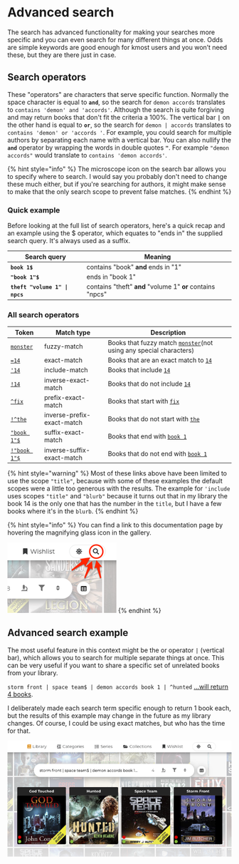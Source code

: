 # Advanced search

The search has advanced functionality for making your searches more specific and you can even search for many different things at once. Odds are simple keywords are good enough for kmost users and you won’t need these, but they are there just in case.

## Search operators&#x20;

These "operators" are characters that serve specific function. Normally the space character is equal to **`and`**, so the search for `demon accords` translates to `contains 'demon' and 'accords'`. Although the search is quite forgiving and may return books that don't fit the criteria a 100%. The vertical bar **`|`** on the other hand is equal to **`or`**, so the search for `demon | accords` translates to `contains 'demon' or 'accords '`. For example, you could search for multiple authors by separating each name with a vertical bar. You can also nullify the **`and`** operator by wrapping the words in double quotes **`"`**. For example `"demon accords"` would translate to `contains 'demon accords'`.

{% hint style="info" %}
The microscope icon on the search bar allows you to specify where to search. I would say you probably don't need to change these much either, but if you're searching for authors, it might make sense to make that the only search scope to prevent false matches.&#x20;
{% endhint %}

### Quick example

Before looking at the full list of search operators, here's a quick recap and an example using the $ operator, which equates to "ends in" the supplied search query. It's always used as a suffix.

| Search query                   | Meaning                                                    |
| ------------------------------ | ---------------------------------------------------------- |
| **`book 1$`**                  | contains "book" **and** ends in "1"                        |
| **`"book 1"$`**                | ends in "book 1"                                           |
| **`theft "volume 1" \| npcs`** | contains "theft" **and** "volume 1" **or** contains "npcs" |

### All search operators

| Token                                                                                                                        | Match type                 | Description                                                                                                                                                   |
| ---------------------------------------------------------------------------------------------------------------------------- | -------------------------- | ------------------------------------------------------------------------------------------------------------------------------------------------------------- |
| [`monster`](https://joonaspaakko.github.io/my-audible-library/#/library?search=monster\&scope=title)                         | fuzzy-match                | Books that fuzzy match [`monster`](https://joonaspaakko.github.io/my-audible-library/#/library?search=monster\&scope=title)(not using any special characters) |
| [`=14`](https://joonaspaakko.github.io/my-audible-library/#/library?search=%253D14\&scope=title)                             | exact-match                | Books that are an exact match to [`14`](https://joonaspaakko.github.io/my-audible-library/#/library?search=%253D14\&scope=title)                              |
| [`'14`](https://joonaspaakko.github.io/my-audible-library/#/library?search=%2714\&scope=title%252Cblurb)                     | include-match              | Books that include [`14`](https://joonaspaakko.github.io/my-audible-library/#/library?search=%2714\&scope=title%252Cblurb)                                    |
| [`!14`](https://joonaspaakko.github.io/my-audible-library/#/library?search=%2114\&scope=title)                               | inverse-exact-match        | Books that do not include [`14`](https://joonaspaakko.github.io/my-audible-library/#/library?search=%2114\&scope=title)                                       |
| [`^fix`](https://joonaspaakko.github.io/my-audible-library/#/library?search=%255Efix\&scope=title)                           | prefix-exact-match         | Books that start with [`fix`](https://joonaspaakko.github.io/my-audible-library/#/library?search=%255Efix\&scope=title)                                       |
| [`!^the`](https://joonaspaakko.github.io/my-audible-library/#/library?scope=title\&search=%21%255Ethe)                       | inverse-prefix-exact-match | Books that do not start with [`the`](https://joonaspaakko.github.io/my-audible-library/#/library?scope=title\&search=%21%255Ethe)                             |
| [`"book 1"$`](https://joonaspaakko.github.io/my-audible-library/#/library?search=%2522book%25201%2522%2524\&scope=title)     | suffix-exact-match         | Books that end with [`book 1`](https://joonaspaakko.github.io/my-audible-library/#/library?search=%2522book%25201%2522%2524\&scope=title)                     |
| [`!"book 1"$`](https://joonaspaakko.github.io/my-audible-library/#/library?search=%21%2522book%25201%2522%2524\&scope=title) | inverse-suffix-exact-match | Books that do not end with [`book 1`](https://joonaspaakko.github.io/my-audible-library/#/library?search=%21%2522book%25201%2522%2524\&scope=title)           |

{% hint style="warning" %}
Most of these links above have been limited to use the scope `"title"`, because with some of these examples the default scopes were a little too generous with the results. The example for `'include` uses scopes `"title"` and `"blurb"` because it turns out that in my library the book 14 is the only one that has the number in the `title`, but I have a few books where it's in the `blurb`.
{% endhint %}

{% hint style="info" %}
You can find a link to this documentation page by hovering the magnifying glass icon in the gallery.

&#x20;<img src="../.gitbook/assets/gallery search icon.png" alt="" data-size="original">
{% endhint %}

## Advanced search example

The most useful feature in this context might be the or operator `|` (vertical bar), which allows you to search for multiple separate things at once. This can be very useful if you want to share a specific set of unrelated books from your library.&#x20;

`storm front​ ​|​ ​space team$​ ​|​ ​demon ​accords ​book 1 ​| ​^hunted` [...will return 4 books](https://joonaspaakko.github.io/my-audible-library/#/library?scope=title\&search=storm%2520front%2520%257C%2520space%2520team%2524%2520%257C%2520demon%2520accords%2520book%25201%2520%257C%2520%255Ehunted\&sortValues=true\&sort=title\&sortDir=asc).&#x20;

I deliberately made each search term specific enough to return 1 book each, but the results of this example may change in the future as my library changes. Of course, I could be using exact matches, but who has the time for that.

![](<../.gitbook/assets/Advanced search.png>)
